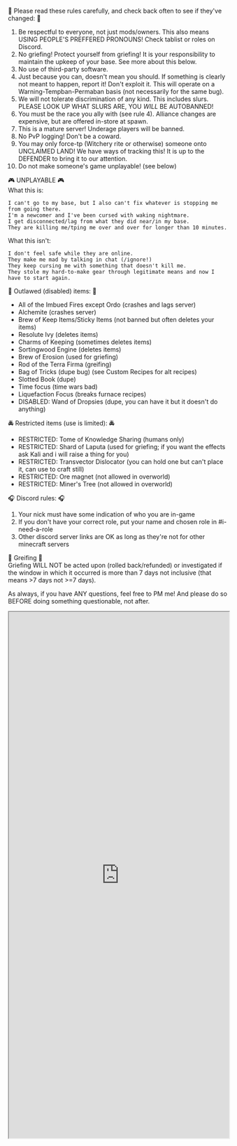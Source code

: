 :straight_ruler: Please read these rules carefully, and check back often to see if they've changed: :straight_ruler: 
1. Be respectful to everyone, not just mods/owners. This also means USING PEOPLE'S PREFFERED PRONOUNS! Check tablist or roles on Discord.
2. No griefing! Protect yourself from griefing! It is your responsibility to maintain the upkeep of your base. See more about this below.
3. No use of third-party software.
4. Just because you can, doesn't mean you should. If something is clearly not meant to happen, report it! Don't exploit it. This will operate on a Warning-Tempban-Permaban basis (not necessarily for the same bug).
5. We will not tolerate discrimination of any kind. This includes slurs. PLEASE LOOK UP WHAT SLURS ARE, YOU *WILL* BE AUTOBANNED!
6. You must be the race you ally with (see rule 4). Alliance changes are expensive, but are offered in-store at spawn.
7. This is a mature server! Underage players will be banned.
8. No PvP logging! Don't be a coward.
9. You may only force-tp (Witchery rite or otherwise) someone onto UNCLAIMED LAND! We have ways of tracking this! It is up to the DEFENDER to bring it to our attention.
10. Do not make someone's game unplayable! (see below)

:video_game: UNPLAYABLE :video_game:   
What this is:
```
I can't go to my base, but I also can't fix whatever is stopping me from going there.
I'm a newcomer and I've been cursed with waking nightmare.
I get disconnected/lag from what they did near/in my base.
They are killing me/tping me over and over for longer than 10 minutes.
```

What this isn't:
```
I don't feel safe while they are online.
They make me mad by talking in chat (/ignore!)
They keep cursing me with something that doesn't kill me.
They stole my hard-to-make gear through legitimate means and now I have to start again.
```
:police_car: Outlawed (disabled) items: :police_car: 

- All of the Imbued Fires except Ordo (crashes and lags server)
- Alchemite (crashes server)
- Brew of Keep Items/Sticky Items (not banned but often deletes your items)
- Resolute Ivy (deletes items)
- Charms of Keeping (sometimes deletes items)
- Sortingwood Engine (deletes items)
- Brew of Erosion (used for griefing)
- Rod of the Terra Firma (greifing)
- Bag of Tricks (dupe bug) (see Custom Recipes for alt recipes)
- Slotted Book (dupe)
- Time focus (time wars bad)
- Liquefaction Focus (breaks furnace recipes)
- DISABLED: Wand of Dropsies (dupe, you can have it but it doesn't do anything)

:oncoming_police_car: Restricted items (use is limited): :oncoming_police_car: 
- RESTRICTED: Tome of Knowledge Sharing (humans only)
- RESTRICTED: Shard of Laputa (used for griefing; if you want the effects ask Kali and i will raise a thing for you)  
- RESTRICTED: Transvector Dislocator (you can hold one but can't place it, can use to craft still)
- RESTRICTED: Ore magnet (not allowed in overworld)
- RESTRICTED: Miner's Tree (not allowed in overworld)

:headphones: Discord rules: :headphones: 
1. Your nick must have some indication of who you are in-game
2. If you don't have your correct role, put your name and chosen role in #i-need-a-role 
3. Other discord server links are OK as long as they're not for other minecraft servers

:bookmark_tabs: Greifing :bookmark_tabs:  
Griefing WILL NOT be acted upon (rolled back/refunded) or investigated if the window in which it occurred is more than 7 days not inclusive (that means >7 days not >=7 days).

As always, if you have ANY questions, feel free to PM me! And please do so BEFORE doing something questionable, not after.


<iframe src="http://zoltritw.meloncu.be:1121/" width="100%" height="1200">  
  
